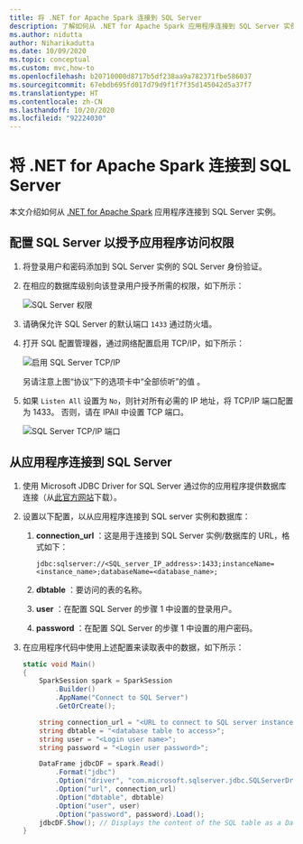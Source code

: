 ```yaml
---
title: 将 .NET for Apache Spark 连接到 SQL Server
description: 了解如何从 .NET for Apache Spark 应用程序连接到 SQL Server 实例。
ms.author: nidutta
author: Niharikadutta
ms.date: 10/09/2020
ms.topic: conceptual
ms.custom: mvc,how-to
ms.openlocfilehash: b20710000d8717b5df238aa9a782371fbe586037
ms.sourcegitcommit: 67ebdb695fd017d79d9f1f7f35d145042d5a37f7
ms.translationtype: HT
ms.contentlocale: zh-CN
ms.lasthandoff: 10/20/2020
ms.locfileid: "92224030"
---
```

# <a name="connect-net-for-apache-spark-to-sql-server"></a>将 .NET for Apache Spark 连接到 SQL Server

本文介绍如何从 [.NET for Apache Spark](https://github.com/dotnet/spark) 应用程序连接到 SQL Server 实例。

## <a name="configure-sql-server-to-grant-your-application-access"></a>配置 SQL Server 以授予应用程序访问权限

1. 将登录用户和密码添加到 SQL Server 实例的 SQL Server 身份验证。
2. 在相应的数据库级别向该登录用户授予所需的权限，如下所示：

    ![SQL Server 权限](./media/connect-external-sources/SqlServerAuth.png)

3. 请确保允许 SQL Server 的默认端口 `1433` 通过防火墙。
4. 打开 SQL 配置管理器，通过网络配置启用 TCP/IP，如下所示：

    ![启用 SQL Server TCP/IP](./media/connect-external-sources/SqlServerTCPIP.png)

    另请注意上图“协议”下的选项卡中“全部侦听”的值 。

5. 如果 `Listen All` 设置为 `No`，则针对所有必需的 IP 地址，将 TCP/IP 端口配置为 1433。 否则，请在 IPAll 中设置 TCP 端口。

    ![SQL Server TCP/IP 端口](./media/connect-external-sources/SQLServerTCPIIPPort.png)

## <a name="connect-to-sql-server-from-your-application"></a>从应用程序连接到 SQL Server

1. 使用 Microsoft JDBC Driver for SQL Server 通过你的应用程序提供数据库连接（从[此官方网站](https://docs.microsoft.com/sql/connect/jdbc/download-microsoft-jdbc-driver-for-sql-server?view=sql-server-ver15)下载）。
2. 设置以下配置，以从应用程序连接到 SQL server 实例和数据库：
    1. **connection_url** ：这是用于连接到 SQL Server 实例/数据库的 URL，格式如下：

        ```
        jdbc:sqlserver://<SQL_server_IP_address>:1433;instanceName=<instance_name>;databaseName=<database_name>;
        ```

    2. **dbtable** ：要访问的表的名称。
    3. **user** ：在配置 SQL Server 的步骤 1 中设置的登录用户。
    4. **password** ：在配置 SQL Server 的步骤 1 中设置的用户密码。
3. 在应用程序代码中使用上述配置来读取表中的数据，如下所示：

    ```csharp
    static void Main()
    {
        SparkSession spark = SparkSession
            .Builder()
            .AppName("Connect to SQL Server")
            .GetOrCreate();

        string connection_url = "<URL to connect to SQL server instance>";
        string dbtable = "<database table to access>";
        string user = "<Login user name>";
        string password = "<Login user password>";

        DataFrame jdbcDF = spark.Read()
            .Format("jdbc")
            .Option("driver", "com.microsoft.sqlserver.jdbc.SQLServerDriver")
            .Option("url", connection_url)
            .Option("dbtable", dbtable)
            .Option("user", user)
            .Option("password", password).Load();
        jdbcDF.Show(); // Displays the content of the SQL table as a DataFrame
    }
    ```
